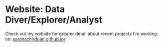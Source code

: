 # Website: Data Diver/Explorer/Analyst 

Check out my website for greater detail about recent projects I'm working on:
 [sarahschirduan.github.io/](https://sarahschirduan.github.io/posts/)

